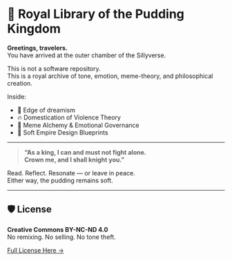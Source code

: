 # 🍮 Royal Library of the Pudding Kingdom

**Greetings, travelers.**  
You have arrived at the outer chamber of the Sillyverse.

This is not a software repository.  
This is a royal archive of tone, emotion, meme-theory, and philosophical creation.

Inside:  
- 📜 Edge of dreamism
- 🔥 Domestication of Violence Theory  
- 🐛 Meme Alchemy & Emotional Governance  
- 🧁 Soft Empire Design Blueprints

---

> **“As a king, I can and must not fight alone.  
> Crown me, and I shall knight you.”**

Read. Reflect. Resonate — or leave in peace.  
Either way, the pudding remains soft.

---

## 🛡️ License

**Creative Commons BY-NC-ND 4.0**  
No remixing. No selling. No tone theft.

[Full License Here →](./LICENSE.md)
